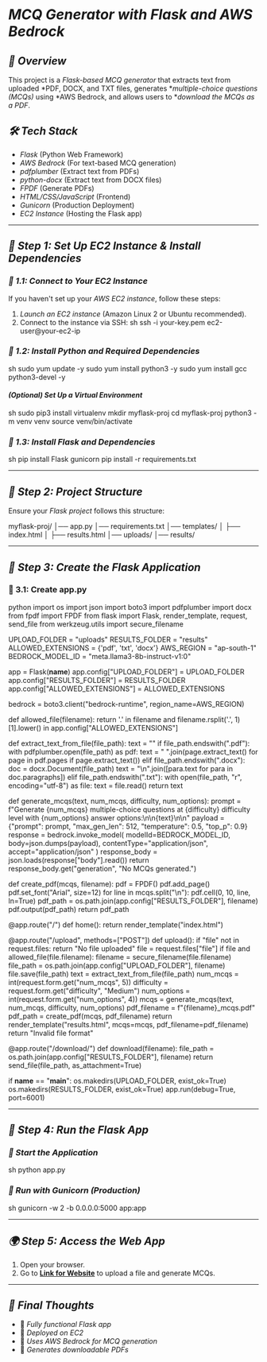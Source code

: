 # *MCQ Generator with Flask and AWS Bedrock*

## *📌 Overview*
This project is a *Flask-based MCQ generator* that extracts text from uploaded *PDF, DOCX, and TXT files, generates **multiple-choice questions (MCQs)* using *AWS Bedrock, and allows users to **download the MCQs as a PDF*.

## *🛠 Tech Stack*
- *Flask* (Python Web Framework)
- *AWS Bedrock* (For text-based MCQ generation)
- *pdfplumber* (Extract text from PDFs)
- *python-docx* (Extract text from DOCX files)
- *FPDF* (Generate PDFs)
- *HTML/CSS/JavaScript* (Frontend)
- *Gunicorn* (Production Deployment)
- *EC2 Instance* (Hosting the Flask app)

---

## *🚀 Step 1: Set Up EC2 Instance & Install Dependencies*
### *🔹 1.1: Connect to Your EC2 Instance*
If you haven't set up your *AWS EC2 instance*, follow these steps:

1. *Launch an EC2 instance* (Amazon Linux 2 or Ubuntu recommended).
2. Connect to the instance via SSH:
   sh
   ssh -i your-key.pem ec2-user@your-ec2-ip
   

### *🔹 1.2: Install Python and Required Dependencies*
sh
sudo yum update -y
sudo yum install python3 -y
sudo yum install gcc python3-devel -y


#### *(Optional) Set Up a Virtual Environment*
sh
sudo pip3 install virtualenv
mkdir myflask-proj
cd myflask-proj
python3 -m venv venv
source venv/bin/activate


### *🔹 1.3: Install Flask and Dependencies*
sh
pip install Flask gunicorn
pip install -r requirements.txt


---

## *📝 Step 2: Project Structure*
Ensure your *Flask project* follows this structure:

myflask-proj/
│── app.py
│── requirements.txt
│── templates/
│   ├── index.html
│   ├── results.html
│── uploads/
│── results/


---

## *📌 Step 3: Create the Flask Application*
### **📝 3.1: Create app.py**
python
import os
import json
import boto3
import pdfplumber
import docx
from fpdf import FPDF
from flask import Flask, render_template, request, send_file
from werkzeug.utils import secure_filename

UPLOAD_FOLDER = "uploads"
RESULTS_FOLDER = "results"
ALLOWED_EXTENSIONS = {'pdf', 'txt', 'docx'}
AWS_REGION = "ap-south-1"
BEDROCK_MODEL_ID = "meta.llama3-8b-instruct-v1:0"

app = Flask(__name__)
app.config["UPLOAD_FOLDER"] = UPLOAD_FOLDER
app.config["RESULTS_FOLDER"] = RESULTS_FOLDER
app.config["ALLOWED_EXTENSIONS"] = ALLOWED_EXTENSIONS

bedrock = boto3.client("bedrock-runtime", region_name=AWS_REGION)

def allowed_file(filename):
    return '.' in filename and filename.rsplit('.', 1)[1].lower() in app.config["ALLOWED_EXTENSIONS"]

def extract_text_from_file(file_path):
    text = ""
    if file_path.endswith(".pdf"):
        with pdfplumber.open(file_path) as pdf:
            text = " ".join(page.extract_text() for page in pdf.pages if page.extract_text())
    elif file_path.endswith(".docx"):
        doc = docx.Document(file_path)
        text = "\n".join([para.text for para in doc.paragraphs])
    elif file_path.endswith(".txt"):
        with open(file_path, "r", encoding="utf-8") as file:
            text = file.read()
    return text

def generate_mcqs(text, num_mcqs, difficulty, num_options):
    prompt = f"Generate {num_mcqs} multiple-choice questions at {difficulty} difficulty level with {num_options} answer options:\n\n{text}\n\n"
    payload = {"prompt": prompt, "max_gen_len": 512, "temperature": 0.5, "top_p": 0.9}
    response = bedrock.invoke_model(
        modelId=BEDROCK_MODEL_ID,
        body=json.dumps(payload),
        contentType="application/json",
        accept="application/json"
    )
    response_body = json.loads(response["body"].read())
    return response_body.get("generation", "No MCQs generated.")

def create_pdf(mcqs, filename):
    pdf = FPDF()
    pdf.add_page()
    pdf.set_font("Arial", size=12)
    for line in mcqs.split("\n"):
        pdf.cell(0, 10, line, ln=True)
    pdf_path = os.path.join(app.config["RESULTS_FOLDER"], filename)
    pdf.output(pdf_path)
    return pdf_path

@app.route("/")
def home():
    return render_template("index.html")

@app.route("/upload", methods=["POST"])
def upload():
    if "file" not in request.files:
        return "No file uploaded"
    file = request.files["file"]
    if file and allowed_file(file.filename):
        filename = secure_filename(file.filename)
        file_path = os.path.join(app.config["UPLOAD_FOLDER"], filename)
        file.save(file_path)
        text = extract_text_from_file(file_path)
        num_mcqs = int(request.form.get("num_mcqs", 5))
        difficulty = request.form.get("difficulty", "Medium")
        num_options = int(request.form.get("num_options", 4))
        mcqs = generate_mcqs(text, num_mcqs, difficulty, num_options)
        pdf_filename = f"{filename}_mcqs.pdf"
        pdf_path = create_pdf(mcqs, pdf_filename)
        return render_template("results.html", mcqs=mcqs, pdf_filename=pdf_filename)
    return "Invalid file format"

@app.route("/download/<filename>")
def download(filename):
    file_path = os.path.join(app.config["RESULTS_FOLDER"], filename)
    return send_file(file_path, as_attachment=True)

if __name__ == "__main__":
    os.makedirs(UPLOAD_FOLDER, exist_ok=True)
    os.makedirs(RESULTS_FOLDER, exist_ok=True)
    app.run(debug=True, port=6001)


---

## *🚀 Step 4: Run the Flask App*
### *🔹 Start the Application*
sh
python app.py


### *🔹 Run with Gunicorn (Production)*
sh
gunicorn -w 2 -b 0.0.0.0:5000 app:app


---

## *🌍 Step 5: Access the Web App*
1. Open your browser.
2. Go to **[Link for Website](http://13.233.153.193:5000)** to upload a file and generate MCQs.

---

## *🚀 Final Thoughts*
- 🎯 *Fully functional Flask app*
- 🚀 *Deployed on EC2*
- 📜 *Uses AWS Bedrock for MCQ generation*
- 📄 *Generates downloadable PDFs*



